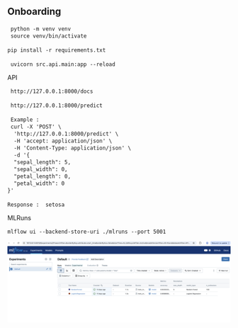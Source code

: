 ## Onboarding

```
 python -m venv venv  
 source venv/bin/activate

pip install -r requirements.txt

 uvicorn src.api.main:app --reload 

```

 API

```
 http://127.0.0.1:8000/docs

 http://127.0.0.1:8000/predict

 Example :
 curl -X 'POST' \
  'http://127.0.0.1:8000/predict' \
  -H 'accept: application/json' \
  -H 'Content-Type: application/json' \
  -d '{
  "sepal_length": 5,
  "sepal_width": 0,
  "petal_length": 0,
  "petal_width": 0
}'

Response :  setosa
```

MLRuns

```
mlflow ui --backend-store-uri ./mlruns --port 5001
```

![MLflow UI Screenshot](images/mlflow.png)